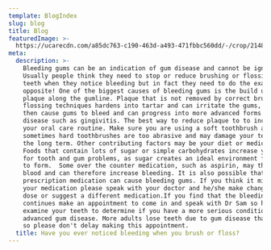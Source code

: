 ```yaml
---
template: BlogIndex
slug: blog
title: Blog
featuredImage: >-
  https://ucarecdn.com/a85dc763-c190-463d-a493-471fbbc560dd/-/crop/2148x1182/161,151/-/preview/-/enhance/69/
meta:
  description: >-
    Bleeding gums can be an indication of gum disease and cannot be ignored.
    Usually people think they need to stop or reduce brushing or flossing their
    teeth when they notice bleeding but in fact they need to do the exact
    opposite! One of the biggest causes of bleeding gums is the build up of
    plaque along the gumline. Plaque that is not removed by correct brushing and
    flossing techniques hardens into tartar and can irritate the gums, this will
    then cause gums to bleed and can progress into more advanced forms of gum
    disease such as gingivitis. The best way to reduce plaque to to increase
    your oral care routine. Make sure you are using a soft toothbrush as
    sometimes hard toothbrushes are too abrasive and may damage your teeth in
    the long term. Other contributing factors may be your diet or medication.
    Foods that contain lots of sugar or simple carbohydrates increase your risk
    for tooth and gum problems, as sugar creates an ideal environment for plaque
    to form.  Some over the counter medication, such as aspirin, may thin the
    blood and can therefore increase bleeding. It is also possible that
    prescription medication can cause bleeding gums. If you think it might be
    your medication please speak with your doctor and he/she make change your
    dose or suggest a different medication.If you find that the bleeding
    continues make an appointment to come in and speak with Dr Sam so he can
    examine your teeth to determine if you have a more serious condition such as
    advanced gum disease. More adults lose teeth due to gum disease than decay
    so please don't delay making this appointment.
  title: Have you ever noticed bleeding when you brush or floss?
---
```


